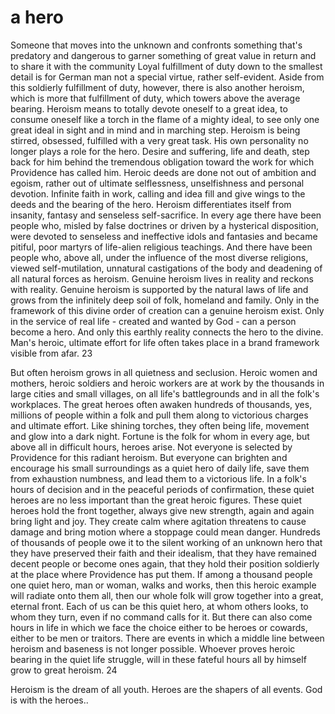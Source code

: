 # a hero
Someone that moves into the unknown and confronts something that's predatory  and dangerous to garner something of great value in return and to share it with the community
Loyal fulfillment of duty down to the smallest detail is for German man not a
special virtue, rather self-evident.
Aside from this soldierly fulfillment of duty, however, there is also another heroism, which is more that fulfillment of duty, which towers above the average bearing.
Heroism means to totally devote oneself to a great idea, to consume oneself like a torch in the flame of a mighty ideal, to see only one great ideal in sight and in mind and in marching step. Heroism is being stirred, obsessed, fulfilled with a very great task.
His own personality no longer plays a role for the hero. Desire and suffering, life and death, step back for him behind the tremendous obligation toward the work for which Providence has called him. Heroic deeds are done not out of ambition and egoism, rather out of ultimate selflessness, unselfishness and personal devotion. Infinite faith in work, calling and idea fill and give wings to the deeds and the bearing of the hero.
Heroism differentiates itself from insanity, fantasy and senseless self-sacrifice.
In every age there have been people who, misled by false doctrines or driven by a hysterical disposition, were devoted to senseless and ineffective idols and fantasies and became pitiful, poor martyrs of life-alien religious teachings.
And there have been people who, above all, under the influence of the most diverse religions, viewed self-mutilation, unnatural castigations of the body and deadening of all natural forces as heroism.
Genuine heroism lives in reality and reckons with reality. Genuine heroism is supported by the natural laws of life and grows from the infinitely deep soil of folk, homeland and family. Only in the framework of this divine order of creation can a genuine heroism exist. Only in the service of real life - created and wanted by God - can a person become a hero. And only this earthly reality connects the hero to the divine.
Man's heroic, ultimate effort for life often takes place in a brand framework visible from afar.
23

But often heroism grows in all quietness and seclusion. Heroic women and mothers, heroic soldiers and heroic workers are at work by the thousands in large cities and small villages, on all life's battlegrounds and in all the folk's workplaces.
The great heroes often awaken hundreds of thousands, yes, millions of people within a folk and pull them along to victorious charges and ultimate effort. Like shining torches, they often being life, movement and glow into a dark night. Fortune is the folk for whom in every age, but above all in difficult hours, heroes arise.
Not everyone is selected by Providence for this radiant heroism.
But everyone can brighten and encourage his small surroundings as a quiet hero of daily life, save them from exhaustion numbness, and lead them to a victorious life.
In a folk's hours of decision and in the peaceful periods of confirmation, these quiet heroes are no less important than the great heroic figures. These quiet heroes hold the front together, always give new strength, again and again bring light and joy. They create calm where agitation threatens to cause damage and bring motion where a stoppage could mean danger. Hundreds of thousands of people owe it to the silent working of an unknown hero that they have preserved their faith and their idealism, that they have remained decent people or become ones again, that they hold their position soldierly at the place where Providence has put them.
If among a thousand people one quiet hero, man or woman, walks and works, then this heroic example will radiate onto them all, then our whole folk will grow together into a great, eternal front.
Each of us can be this quiet hero, at whom others looks, to whom they turn, even if no command calls for it.
But there can also come hours in life in which we face the choice either to be heroes or cowards, either to be men or traitors.
There are events in which a middle line between heroism and baseness is not longer possible.
Whoever proves heroic bearing in the quiet life struggle, will in these fateful hours all by himself grow to great heroism.
24

Heroism is the dream of all youth. Heroes are the shapers of all events. God is with the heroes.. 
